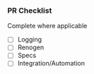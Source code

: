 ### PR Checklist
Complete where applicable
- [ ] Logging
- [ ] Renogen
- [ ] Specs
- [ ] Integration/Automation
